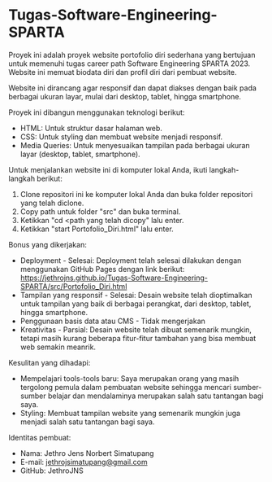 # Tugas-Software-Engineering-SPARTA
Proyek ini adalah proyek website portofolio diri sederhana yang bertujuan untuk memenuhi tugas career path Software Engineering SPARTA 2023. Website ini memuat biodata diri dan profil diri dari pembuat website. 

Website ini dirancang agar responsif dan dapat diakses dengan baik pada berbagai ukuran layar, mulai dari desktop, tablet, hingga smartphone.

Proyek ini dibangun menggunakan teknologi berikut:
- HTML: Untuk struktur dasar halaman web.
- CSS: Untuk styling dan membuat website menjadi responsif.
- Media Queries: Untuk menyesuaikan tampilan pada berbagai ukuran layar (desktop, tablet, smartphone).

Untuk menjalankan website ini di komputer lokal Anda, ikuti langkah-langkah berikut:
1. Clone repositori ini ke komputer lokal Anda dan buka folder repositori yang telah diclone.
2. Copy path untuk folder "src" dan buka terminal.
3. Ketikkan "cd <path yang telah dicopy" lalu enter.   
6. Ketikkan "start Portofolio_Diri.html" lalu enter.

Bonus yang dikerjakan:
- Deployment - Selesai: Deployment telah selesai dilakukan dengan menggunakan GitHub Pages dengan link berikut:
  https://jethrojns.github.io/Tugas-Software-Engineering-SPARTA/src/Portofolio_Diri.html
- Tampilan yang responsif - Selesai: Desain website telah dioptimalkan untuk tampilan yang baik di berbagai perangkat, dari desktop, tablet, hingga smartphone.
- Penggunaan basis data atau CMS - Tidak mengerjakan
- Kreativitas - Parsial: Desain website telah dibuat semenarik mungkin, tetapi masih kurang beberapa fitur-fitur tambahan yang bisa membuat web semakin meanrik.

Kesulitan yang dihadapi:
- Mempelajari tools-tools baru: Saya merupakan orang yang masih tergolong pemula dalam pembuatan website sehingga mencari sumber-sumber belajar dan mendalaminya merupakan salah satu tantangan bagi saya.
- Styling: Membuat tampilan website yang semenarik mungkin juga menjadi salah satu tantangan bagi saya.
  
Identitas pembuat:
- Nama: Jethro Jens Norbert Simatupang
- E-mail: jethrojsimatupang@gmail.com
- GitHub: JethroJNS
